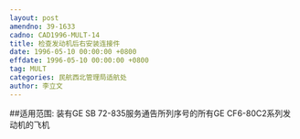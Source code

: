 ```yaml
---
layout: post
amendno: 39-1633
cadno: CAD1996-MULT-14
title: 检查发动机后右安装连接件
date: 1996-05-10 00:00:00 +0800
effdate: 1996-05-10 00:00:00 +0800
tag: MULT
categories: 民航西北管理局适航处
author: 李立文
---
```


##适用范围:
装有GE SB 72-835服务通告所列序号的所有GE CF6-80C2系列发动机的飞机

